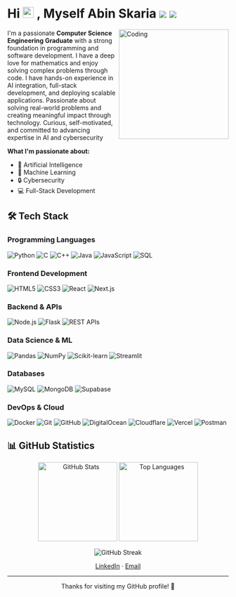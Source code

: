 <h1 class="casual-font">Hi <img src="https://media.giphy.com/media/hvRJCLFzcasrR4ia7z/giphy.gif" width="25px"> , Myself Abin Skaria  <img src="https://img.shields.io/github/followers/Abin-28?label=Follow&style=social"> <img src="https://komarev.com/ghpvc/?username=Abin-28&color=blue"> </h1>
<img align="right" alt="Coding" width="250" src="https://media.giphy.com/media/qgQUggAC3Pfv687qPC/giphy.gif">

I'm a passionate **Computer Science Engineering Graduate** with a strong foundation in programming and software development. I have a deep love for mathematics and enjoy solving complex problems through code. I have hands-on experience in AI integration, full-stack development, and deploying scalable applications. Passionate about solving real-world problems and creating meaningful impact through technology. Curious, self-motivated, and committed to advancing expertise in AI and cybersecurity

**What I'm passionate about:**
- 🤖 Artificial Intelligence
- 🧮 Machine Learning
- 🔒 Cybersecurity 
- 💻 Full-Stack Development


## 🛠️ Tech Stack

### Programming Languages
![Python](https://img.shields.io/badge/Python-3776AB?style=for-the-badge&logo=python&logoColor=white)
![C](https://img.shields.io/badge/C-00599C?style=for-the-badge&logo=c&logoColor=white)
![C++](https://img.shields.io/badge/C%2B%2B-00599C?style=for-the-badge&logo=c%2B%2B&logoColor=white)
![Java](https://img.shields.io/badge/Java-ED8B00?style=for-the-badge&logo=openjdk&logoColor=white)
![JavaScript](https://img.shields.io/badge/JavaScript-F7DF1E?style=for-the-badge&logo=javascript&logoColor=black)
![SQL](https://img.shields.io/badge/SQL-4479A1?style=for-the-badge&logo=mysql&logoColor=white)

### Frontend Development
![HTML5](https://img.shields.io/badge/HTML5-E34F26?style=for-the-badge&logo=html5&logoColor=white)
![CSS3](https://img.shields.io/badge/CSS3-1572B6?style=for-the-badge&logo=css3&logoColor=white)
![React](https://img.shields.io/badge/React-20232A?style=for-the-badge&logo=react&logoColor=61DAFB)
![Next.js](https://img.shields.io/badge/Next.js-000000?style=for-the-badge&logo=next.js&logoColor=white)

### Backend & APIs
![Node.js](https://img.shields.io/badge/Node.js-43853D?style=for-the-badge&logo=node.js&logoColor=white)
![Flask](https://img.shields.io/badge/Flask-000000?style=for-the-badge&logo=flask&logoColor=white)
![REST APIs](https://img.shields.io/badge/REST%20APIs-02569B?style=for-the-badge&logo=swagger&logoColor=white)

### Data Science & ML
![Pandas](https://img.shields.io/badge/Pandas-150458?style=for-the-badge&logo=pandas&logoColor=white)
![NumPy](https://img.shields.io/badge/NumPy-013243?style=for-the-badge&logo=numpy&logoColor=white)
![Scikit-learn](https://img.shields.io/badge/Scikit--learn-F7931E?style=for-the-badge&logo=scikit-learn&logoColor=white)
![Streamlit](https://img.shields.io/badge/Streamlit-FF4B4B?style=for-the-badge&logo=streamlit&logoColor=white)

### Databases
![MySQL](https://img.shields.io/badge/MySQL-4479A1?style=for-the-badge&logo=mysql&logoColor=white)
![MongoDB](https://img.shields.io/badge/MongoDB-4EA94B?style=for-the-badge&logo=mongodb&logoColor=white)
![Supabase](https://img.shields.io/badge/Supabase-3ECF8E?style=for-the-badge&logo=supabase&logoColor=white)

### DevOps & Cloud
![Docker](https://img.shields.io/badge/Docker-2496ED?style=for-the-badge&logo=docker&logoColor=white)
![Git](https://img.shields.io/badge/Git-F05032?style=for-the-badge&logo=git&logoColor=white)
![GitHub](https://img.shields.io/badge/GitHub-100000?style=for-the-badge&logo=github&logoColor=white)
![DigitalOcean](https://img.shields.io/badge/DigitalOcean-0080FF?style=for-the-badge&logo=digitalocean&logoColor=white)
![Cloudflare](https://img.shields.io/badge/Cloudflare-F38020?style=for-the-badge&logo=cloudflare&logoColor=white)
![Vercel](https://img.shields.io/badge/Vercel-000000?style=for-the-badge&logo=vercel&logoColor=white)
![Postman](https://img.shields.io/badge/Postman-FF6C37?style=for-the-badge&logo=postman&logoColor=white)


## 📊 GitHub Statistics

<p align="center">
  <img src="https://github-readme-stats.vercel.app/api?username=Abin-28&show_icons=true&theme=github_dark&count_private=true" alt="GitHub Stats" height="180">
  <img src="https://github-readme-stats.vercel.app/api/top-langs/?username=Abin-28&layout=compact&theme=github_dark" alt="Top Languages" height="180">
</p>

<p align="center">
  <img src="https://github-readme-streak-stats.herokuapp.com/?user=Abin-28&show_icons=true&theme=github_dark" alt="GitHub Streak">
</p>       

<p align=center>
 <a href="https://www.linkedin.com/in/abin-skaria-85140920b">LinkedIn</a> · <a href="mailto:abinskaria2802@gmail.com">Email</a> 
</p>

---

<p align=center>
Thanks for visiting my GitHub profile! 🚀
</p>